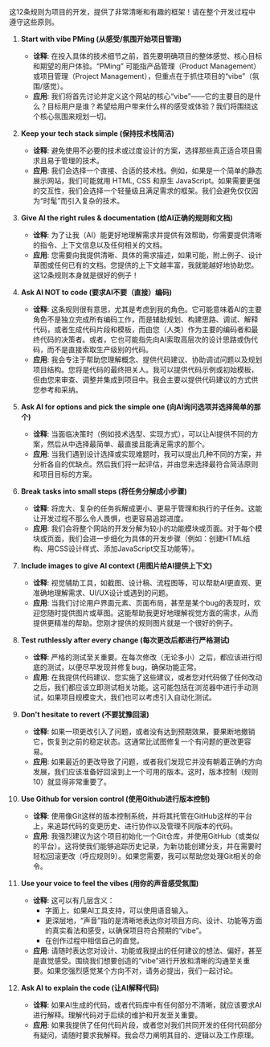 这12条规则为项目的开发，提供了非常清晰和有趣的框架！请在整个开发过程中遵守这些原则。

1.  **Start with vibe PMing (从感受/氛围开始项目管理)**
    *   **诠释**: 在投入具体的技术细节之前，首先要明确项目的整体感觉、核心目标和期望的用户体验。“PMing” 可能指产品管理（Product Management）或项目管理（Project Management），但重点在于抓住项目的“vibe”（氛围/感觉）。
    *   **应用**: 我们将首先讨论并定义这个网站的核心“vibe”——它的主要目的是什么？目标用户是谁？希望给用户带来什么样的感受或体验？我们将围绕这个核心氛围来规划一切。

2.  **Keep your tech stack simple (保持技术栈简洁)**
    *   **诠释**: 避免使用不必要的技术或过度设计的方案，选择那些真正适合项目需求且易于管理的技术。
    *   **应用**: 我们会选择一个直接、合适的技术栈。例如，如果是一个简单的静态展示网站，我们可能就用 HTML, CSS 和原生 JavaScript。如果需要更强的交互性，我们会选择一个轻量级且满足需求的框架。我们会避免仅仅因为“时髦”而引入复杂的技术。

3.  **Give AI the right rules & documentation (给AI正确的规则和文档)**
    *   **诠释**: 为了让我（AI）能更好地理解需求并提供有效帮助，你需要提供清晰的指令、上下文信息以及任何相关的文档。
    *   **应用**: 您需要向我提供清晰、具体的需求描述，如果可能，附上例子、设计草图或任何已有的文档。您提供的上下文越丰富，我就能越好地协助您。这12条规则本身就是很好的例子！

4.  **Ask AI NOT to code (要求AI不要（直接）编码)**
    *   **诠释**: 这条规则很有意思，尤其是考虑到我的角色。它可能意味着AI的主要角色不是独立完成所有编码工作，而是辅助规划、构建思路、调试、解释代码，或者生成代码片段和模板，而由您（人类）作为主要的编码者和最终代码的决策者。或者，它也可能指先向AI索取高层次的设计思路或伪代码，而不是直接索取生产级别的代码。
    *   **应用**: 我会专注于帮助您理解概念、提供代码建议、协助调试问题以及规划项目结构。您将是代码的最终把关人。我可以提供代码示例或初始模板，但由您来审查、调整并集成到项目中。我会主要以提供代码建议的方式供您参考和采纳。

5.  **Ask AI for options and pick the simple one (向AI询问选项并选择简单的那个)**
    *   **诠释**: 当面临决策时（例如技术选型、实现方式），可以让AI提供不同的方案，然后从中选择最简单、最直接且能满足需求的那个。
    *   **应用**: 当我们遇到设计选择或实现难题时，我可以提出几种不同的方案，并分析各自的优缺点。然后我们将一起评估，并由您来选择最符合简洁原则和项目目标的方案。

6.  **Break tasks into small steps (将任务分解成小步骤)**
    *   **诠释**: 将庞大、复杂的任务拆解成更小、更易于管理和执行的子任务。这能让开发过程不那么令人畏惧，也更容易追踪进度。
    *   **应用**: 我们会将整个网站的开发分解为较小的功能模块或页面。对于每个模块或页面，我们会进一步细化为具体的开发步骤（例如：创建HTML结构、用CSS设计样式、添加JavaScript交互功能等）。

7.  **Include images to give AI context (用图片给AI提供上下文)**
    *   **诠释**: 视觉辅助工具，如截图、设计稿、流程图等，可以帮助AI更直观、更准确地理解需求、UI/UX设计或遇到的问题。
    *   **应用**: 当我们讨论用户界面元素、页面布局，甚至是某个bug的表现时，欢迎您随时提供图片或草图。这能帮助我更好地理解视觉方面的需求，从而提供更精准的帮助。您刚才提供的规则图片就是一个很好的例子。

8.  **Test ruthlessly after every change (每次更改后都进行严格测试)**
    *   **诠释**: 严格的测试至关重要。在每次修改（无论多小）之后，都应该进行彻底的测试，以便尽早发现并修复bug，确保功能正常。
    *   **应用**: 在我提供代码建议、您实施了这些建议，或者您对代码做了任何改动之后，我们都应该立即测试相关功能。这可能包括在浏览器中进行手动测试，如果项目规模变大，我们也可以考虑引入自动化测试。

9.  **Don't hesitate to revert (不要犹豫回滚)**
    *   **诠释**: 如果一项更改引入了问题，或者没有达到预期效果，要果断地撤销它，恢复到之前的稳定状态。这通常比试图修复一个有问题的更改更容易。
    *   **应用**: 如果最近的更改导致了问题，或者我们发现它并没有朝着正确的方向发展，我们应该准备好回滚到上一个可用的版本。这时，版本控制（规则10）就显得非常重要了。

10. **Use Github for version control (使用Github进行版本控制)**
    *   **诠释**: 使用像Git这样的版本控制系统，并将其托管在GitHub这样的平台上，来追踪代码的变更历史、进行协作以及管理不同版本的代码。
    *   **应用**: 我强烈建议为这个项目初始化一个Git仓库，并使用GitHub（或类似的平台）。这将使我们能够追踪历史记录，为新功能创建分支，并在需要时轻松回滚更改（呼应规则9）。如果您需要，我可以帮助您处理Git相关的命令。

11. **Use your voice to feel the vibes (用你的声音感受氛围)**
    *   **诠释**: 这可以有几层含义：
        *   字面上，如果AI工具支持，可以使用语音输入。
        *   更深层地，“声音”指的是清晰地表达你对项目方向、设计、功能等方面的真实看法和感受，以确保项目符合预期的“vibe”。
        *   在创作过程中相信自己的直觉。
    *   **应用**: 请随时表达您对设计、功能或我提出的任何建议的想法、偏好，甚至是直觉感受。围绕我们想要创造的“vibe”进行开放和清晰的沟通至关重要。如果您强烈感觉某个方向不对，请务必提出，我们一起讨论。

12. **Ask AI to explain the code (让AI解释代码)**
    *   **诠释**: 如果AI生成的代码，或者代码库中有任何部分不清晰，就应该要求AI进行解释。理解代码对于后续的维护和开发至关重要。
    *   **应用**: 如果我提供了任何代码片段，或者您对我们共同开发的任何代码部分有疑问，请随时要求我解释。我会尽力阐明其目的、逻辑以及工作原理。
